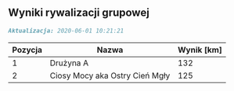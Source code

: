 ## Wyniki rywalizacji grupowej

```markdown
Aktualizacja: 2020-06-01 10:21:21
```

Pozycja | Nazwa | Wynik [km] |
------------ | -------------  | -------------
 1 |Drużyna A | 132 
 2 |Ciosy Mocy aka Ostry Cień Mgły | 125